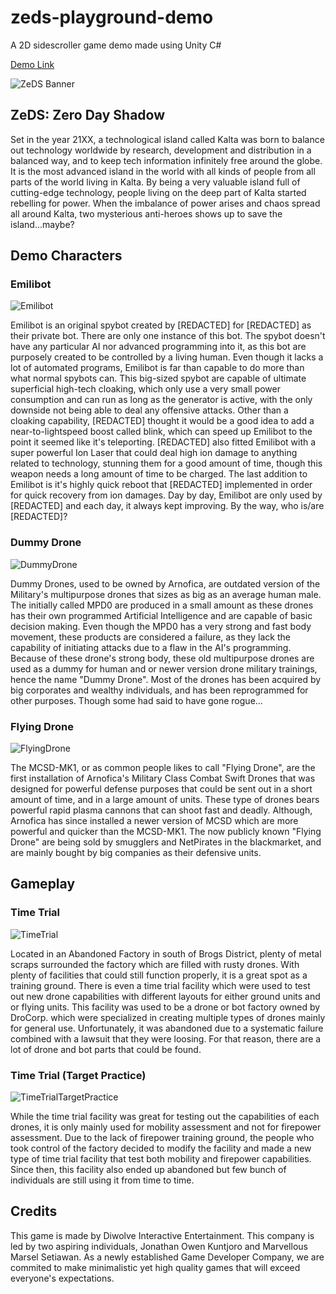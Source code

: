 # zeds-playground-demo
A 2D sidescroller game demo made using Unity C#

[Demo Link](https://mega.nz/#F!Cmhj0YZC!nhCmjmEdq_hqlldL69D48w)

![ZeDS Banner](https://cdn.discordapp.com/attachments/565401989836570629/667067073859420190/ZedsBanner.PNG)
## ZeDS: Zero Day Shadow
Set in the year 21XX, a technological island called Kalta was born to balance out technology worldwide by research, development and distribution in a balanced way, and to keep tech information infinitely free around the globe. It is the most advanced island in the world with all kinds of people from all parts of the world living in Kalta. By being a very valuable island full of cutting-edge technology, people living on the deep part of Kalta started rebelling for power. When the imbalance of power arises and chaos spread all around Kalta, two mysterious anti-heroes shows up to save the island...maybe?
## Demo Characters
### Emilibot
![Emilibot](https://cdn.discordapp.com/attachments/565401989836570629/667076673346207773/unknown.png)

Emilibot is an original spybot created by [REDACTED] for [REDACTED] as their private bot. There are only one instance of this bot. The spybot doesn't have any particular AI nor advanced programming into it, as this bot are purposely created to be controlled by a living human. Even though it lacks a lot of automated programs, Emilibot is far than capable to do more than what normal spybots can. This big-sized spybot are capable of ultimate superficial high-tech cloaking, which only use a very small power consumption and can run as long as the generator is active, with the only downside not being able to deal any offensive attacks. Other than a cloaking capability, [REDACTED] thought it would be a good idea to add a near-to-lightspeed boost called blink, which can speed up Emilibot to the point it seemed like it's teleporting. [REDACTED] also fitted Emilibot with a super powerful Ion Laser that could deal high ion damage to anything related to technology, stunning them for a good amount of time, though this weapon needs a long amount of time to be charged. The last addition to Emilibot is it's highly quick reboot that [REDACTED] implemented in order for quick recovery from ion damages. Day by day, Emilibot are only used by [REDACTED] and each day, it always kept improving. By the way, who is/are [REDACTED]?
### Dummy Drone
![DummyDrone](https://cdn.discordapp.com/attachments/565401989836570629/667079608910479424/dummyDrone.png)

Dummy Drones, used to be owned by Arnofica, are outdated version of the Military's multipurpose drones that sizes as big as an average human male. The initially called MPD0 are produced in a small amount as these drones has their own programmed Artificial Intelligence and are capable of basic decision making. Even though the MPD0 has a very strong and fast body movement, these products are considered a failure, as they lack the capability of initiating attacks due to a flaw in the AI's programming. Because of these drone's strong body, these old multipurpose drones are used as a dummy for human and or newer version drone military trainings, hence the name "Dummy Drone". Most of the drones has been acquired by big corporates and wealthy individuals, and has been reprogrammed for other purposes. Though some had said to have gone rogue...
### Flying Drone
![FlyingDrone](https://cdn.discordapp.com/attachments/565401989836570629/667077798166528072/unknown.png)

The MCSD-MK1, or as common people likes to call "Flying Drone", are the first installation of Arnofica's Military Class Combat Swift Drones that was designed for powerful defense purposes that could be sent out in a short amount of time, and in a large amount of units. These type of drones bears powerful rapid plasma cannons that can shoot fast and deadly. Although, Arnofica has since installed a newer version of MCSD which are more powerful and quicker than the MCSD-MK1. The now publicly known "Flying Drone" are being sold by smugglers and NetPirates in the blackmarket, and are mainly bought by big companies as their defensive units.

## Gameplay
### Time Trial
![TimeTrial](https://cdn.discordapp.com/attachments/565401989836570629/667080222235164673/unknown.png)

Located in an Abandoned Factory in south of Brogs District, plenty of metal scraps surrounded the factory which are filled with rusty drones. With plenty of facilities that could still function properly, it is a great spot as a training ground. There is even a time trial facility which were used to test out new drone capabilities with different layouts for either ground units and or flying units. This facility was used to be a drone or bot factory owned by DroCorp. which were specialized in creating multiple types of drones mainly for general use. Unfortunately, it was abandoned due to a systematic failure combined with a lawsuit that they were loosing. For that reason, there are a lot of drone and bot parts that could be found. 

### Time Trial (Target Practice)
![TimeTrialTargetPractice](https://cdn.discordapp.com/attachments/565401989836570629/667084798925209671/unknown.png)

While the time trial facility was great for testing out the capabilities of each drones, it is only mainly used for mobility assessment and not for firepower assessment. Due to the lack of firepower training ground, the people who took control of the factory decided to modify the facility and made a new type of time trial facility that test both mobility and firepower capabilities. Since then, this facility also ended up abandoned but few bunch of individuals are still using it from time to time.

## Credits
This game is made by Diwolve Interactive Entertainment. This company is led by two aspiring individuals, Jonathan Owen Kuntjoro and Marvellous Marsel Setiawan. As a newly established Game Developer Company, we are commited to make minimalistic yet high quality games that will exceed everyone's expectations. 
